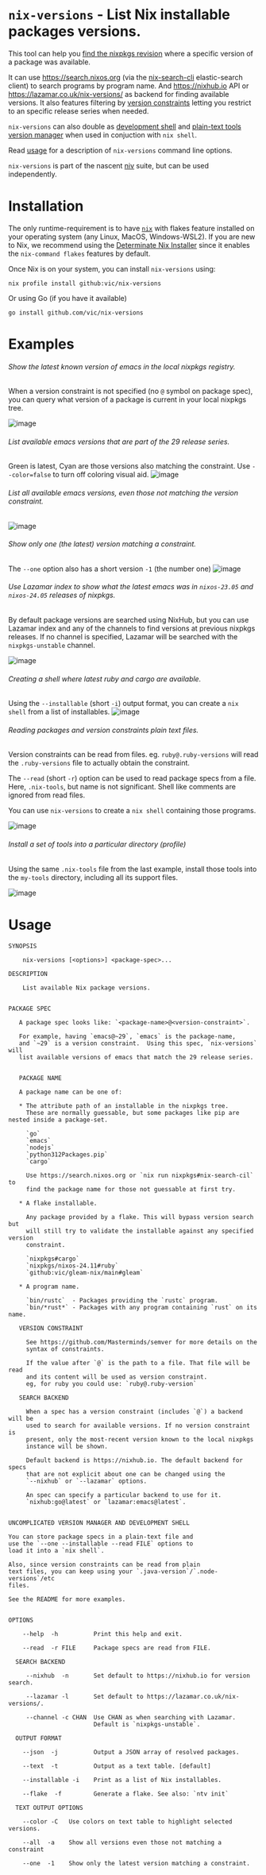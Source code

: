 # `nix-versions` - List Nix installable packages versions.

This tool can help you [find the nixpkgs revision](#examples) where a specific version of a package was available.

It can use https://search.nixos.org (via the [nix-search-cli](https://github.com/peterldowns/nix-search-cli) elastic-search client) to search programs by program name. And https://nixhub.io API or https://lazamar.co.uk/nix-versions/ as backend for finding available versions. It also features filtering by [version constraints](https://github.com/Masterminds/semver?tab=readme-ov-file#hyphen-range-comparisons) letting you restrict to an specific release series when needed.

`nix-versions` can also double as [development shell](#creating-a-shell-where-latest-ruby-and-cargo-are-available) and [plain-text tools version manager](#reading-packages-and-version-constraints-plain-text-files) when used in conjuction with `nix shell`.

Read [usage](#usage) for a description of `nix-versions` command line options.

`nix-versions` is part of the nascent [niv](https://github.com/vic/niv) suite, but can be used independently.

# Installation

The only runtime-requirement is to have [`nix`](https://nixos.org/download/#download-nix) with flakes feature installed on your operating system (any Linux, MacOS, Windows-WSL2). If you are new to Nix, we recommend using the [Determinate Nix Installer](https://determinate.systems/nix-installer/) since it enables the `nix-command flakes` features by default.

Once Nix is on your system, you can install `nix-versions` using:

```
nix profile install github:vic/nix-versions
```

Or using Go (if you have it available)

```
go install github.com/vic/nix-versions
```

# Examples

###### Show the latest known version of emacs in the local nixpkgs registry.

When a version constraint is not specified (no `@` symbol on package spec), you can query
what version of a package is current in your local nixpkgs tree.

![image](https://github.com/user-attachments/assets/0b479a15-7755-45b7-8c92-7ca827371126)

###### List available emacs versions that are part of the 29 release series.

Green is latest, Cyan are those versions also matching the constraint.
Use `--color=false` to turn off coloring visual aid.
![image](https://github.com/user-attachments/assets/72a3bea8-4e66-4407-b7e5-8e29d9d71ccd)

###### List all available emacs versions, even those not matching the version constraint.

![image](https://github.com/user-attachments/assets/5d1fb7b5-0af1-4c95-b058-f71d1470da41)

###### Show only one (the latest) version matching a constraint.

The `--one` option also has a short version `-1` (the number one)
![image](https://github.com/user-attachments/assets/52ab2515-6dba-404d-86f1-360796cc0e3d)

###### Use Lazamar index to show what the latest emacs was in `nixos-23.05` and `nixos-24.05` releases of nixpkgs.

By default package versions are searched using NixHub, but you can use Lazamar index and any
of the channels to find versions at previous nixpkgs releases. If no channel is specified, Lazamar will be
searched with the `nixpkgs-unstable` channel.

![image](https://github.com/user-attachments/assets/29db968c-2ccc-45b5-bcb5-97f0c0d7fbce)

###### Creating a shell where latest ruby and cargo are available.

Using the `--installable` (short `-i`) output format, you can create a `nix shell` from a list of installables.
![image](https://github.com/user-attachments/assets/f1fccd9f-18a8-4470-9fa5-4cd8de16758f)

###### Reading packages and version constraints plain text files.

Version constraints can be read from files. eg. `ruby@.ruby-versions` will read the `.ruby-versions` file
to actually obtain the constraint.

The `--read` (short `-r`) option can be used to read package specs from a file.
Here, `.nix-tools`, but name is not significant. Shell like comments are ignored from read files.

You can use `nix-versions` to create a `nix shell` containing those programs.

![image](https://github.com/user-attachments/assets/f0609287-ea24-4835-8391-2b685c655a64)

###### Install a set of tools into a particular directory (profile)

Using the same `.nix-tools` file from the last example, install those tools into the `my-tools` directory,
including all its support files.

![image](https://github.com/user-attachments/assets/ec40778a-bbed-485b-a16e-9ed9f0251032)

# Usage

```man
SYNOPSIS

    nix-versions [<options>] <package-spec>...
    
DESCRIPTION

    List available Nix package versions.


PACKAGE SPEC

   A package spec looks like: `<package-name>@<version-constraint>`.
   
   For example, having `emacs@~29`, `emacs` is the package-name, 
   and `~29` is a version constraint.  Using this spec, `nix-versions` will 
   list available versions of emacs that match the 29 release series.


   PACKAGE NAME

   A package name can be one of:

   * The attribute path of an installable in the nixpkgs tree.
     These are normally guessable, but some packages like pip are nested inside a package-set.

     `go`
     `emacs`
     `nodejs`
     `python312Packages.pip`
     `cargo`

     Use https://search.nixos.org or `nix run nixpkgs#nix-search-cil` to 
     find the package name for those not guessable at first try.

   * A flake installable.

     Any package provided by a flake. This will bypass version search but
     will still try to validate the installable against any specified version
     constraint.

     `nixpkgs#cargo`
     `nixpkgs/nixos-24.11#ruby`
     `github:vic/gleam-nix/main#gleam`

   * A program name.

     `bin/rustc`  - Packages providing the `rustc` program.
     `bin/*rust*` - Packages with any program containing `rust` on its name.

   VERSION CONSTRAINT

     See https://github.com/Masterminds/semver for more details on the
     syntax of constraints.

     If the value after `@` is the path to a file. That file will be read
     and its content will be used as version constraint.
     eg, for ruby you could use: `ruby@.ruby-version`

   SEARCH BACKEND

     When a spec has a version constraint (includes `@`) a backend will be
     used to search for available versions. If no version constraint is
     present, only the most-recent version known to the local nixpkgs
     instance will be shown.
     
     Default backend is https://nixhub.io. The default backend for specs
     that are not explicit about one can be changed using the 
     `--nixhub` or `--lazamar` options.

     An spec can specify a particular backend to use for it.
     `nixhub:go@latest` or `lazamar:emacs@latest`.


UNCOMPLICATED VERSION MANAGER AND DEVELOPMENT SHELL

You can store package specs in a plain-text file and
use the `--one --installable --read FILE` options to
load it into a `nix shell`.

Also, since version constraints can be read from plain
text files, you can keep using your `.java-version`/`.node-versions`/etc
files.

See the README for more examples.


OPTIONS

    --help  -h          Print this help and exit.

    --read  -r FILE     Package specs are read from FILE.

  SEARCH BACKEND

     --nixhub  -n       Set default to https://nixhub.io for version search.

     --lazamar -l       Set default to https://lazamar.co.uk/nix-versions/.

     --channel -c CHAN  Use CHAN as when searching with Lazamar.
                        Default is `nixpkgs-unstable`.

  OUTPUT FORMAT

    --json  -j          Output a JSON array of resolved packages.

    --text  -t          Output as a text table. [default]

    --installable -i    Print as a list of Nix installables.

    --flake  -f         Generate a flake. See also: `ntv init`

  TEXT OUTPUT OPTIONS

    --color -C   Use colors on text table to highlight selected versions.

    --all  -a    Show all versions even those not matching a constraint

    --one  -1    Show only the latest version matching a constraint.

```
